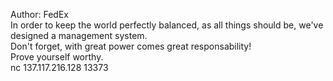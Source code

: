 Author: FedEx<br>
In order to keep the world perfectly balanced, as all things should be, we've designed a management system.<br>
Don't forget, with great power comes great responsability!<br>
Prove yourself worthy.<br>
nc 137.117.216.128 13373